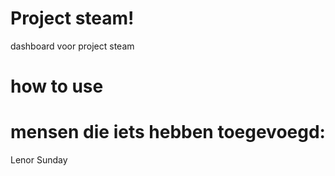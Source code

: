 # Project steam!
dashboard voor project steam

# how to use

# mensen die iets hebben toegevoegd:
Lenor
Sunday